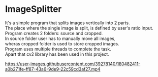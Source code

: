 # ImageSplitter  
It's a simple program that splits images vertically into 2 parts.  
The place where the single image is split, is defined by user's ratio input.  
Program creates 2 folders: source and cropped.  
In source folder user has to manually move all images,  
wheras cropped folder is used to store cropped images.  
Program uses multiple threads to complete the task.  
Apart that cv2 library has been used in this project.  


https://user-images.githubusercontent.com/39278140/180482411-a0b271fe-ff87-43a6-9de9-22c59cd3af27.mp4

